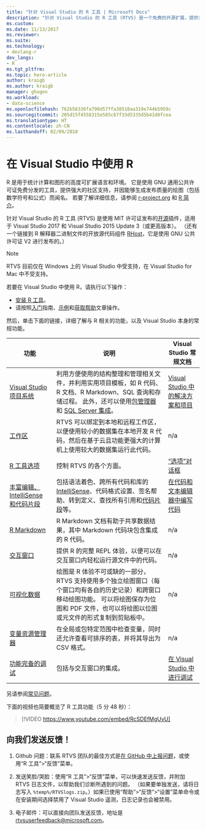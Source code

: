 ```yaml
---
title: "针对 Visual Studio 的 R 工具 | Microsoft Docs"
description: "针对 Visual Studio 的 R 工具 (RTVS) 是一个免费的开源扩展，提供多种语言功能，包括 IntelliSense、调试和远程工作区。"
ms.custom: 
ms.date: 11/13/2017
ms.reviewer: 
ms.suite: 
ms.technology:
- devlang-r
dev_langs:
- R
ms.tgt_pltfrm: 
ms.topic: hero-article
author: kraigb
ms.author: kraigb
manager: ghogen
ms.workload:
- data-science
ms.openlocfilehash: 762b56336fa790d57ffa38510aa319e744b5959c
ms.sourcegitcommit: 205d15f4558315e585c67f33d5335d5b41d0fcea
ms.translationtype: HT
ms.contentlocale: zh-CN
ms.lasthandoff: 02/09/2018
---
```

# <a name="working-with-r-in-visual-studio"></a>在 Visual Studio 中使用 R

R 是用于统计计算和图形的高度可扩展语言和环境。 它是使用 GNU 通用公共许可证免费分发的工具，提供强大的社区支持，并因能够生成发布质量的绘图（包括数学符号和公式）而闻名。 若要了解详细信息，请参阅 [r-project.org](https://www.r-project.org/about.html) 和 [R 简介](https://cran.r-project.org/doc/manuals/r-release/R-intro.html)。

针对 Visual Studio 的 R 工具 (RTVS) 是使用 MIT 许可证发布的[开源](https://github.com/microsoft/RTVS)插件，适用于 Visual Studio 2017 和 Visual Studio 2015 Update 3（或更高版本）。 （还有一个链接到 R 解释器二进制文件的开放源代码组件 [RHost](https://github.com/microsoft/R-Host)，它是使用 GNU 公共许可证 V2 进行发布的。）

> [!Note]
> RTVS 目前仅在 Windows 上的 Visual Studio 中受支持，在 Visual Studio for Mac 中不受支持。

若要在 Visual Studio 中使用 R，请执行以下操作：

- [安装 R 工具](installing-r-tools-for-visual-studio.md)。
- 请按照[入门](getting-started-with-r.md)指南、[示例](getting-started-samples.md)和[获取帮助](getting-started-help.md)文章操作。

然后，单击下面的链接，详细了解与 R 相关的功能，以及 Visual Studio 本身的常规功能。

| 功能 | 说明 | Visual Studio 常规文档 | 
| --- | --- | --- |
| [Visual Studio 项目系统](r-projects-in-visual-studio.md) | 利用方便使用的结构整理和管理相关文件，并利用实用项目模板，如 R 代码、R 文档、R Markdown、SQL 查询和存储过程。 此外，还可以使用[包管理器](r-package-manager-in-visual-studio.md)和 [SQL Server 集成](integrating-sql-server-with-r.md)。  | [Visual Studio 中的解决方案和项目](../ide/solutions-and-projects-in-visual-studio.md) |
| [工作区](r-workspaces-in-visual-studio.md) | RTVS 可以绑定到本地和远程工作区，以便使用较小的数据集在本地开发 R 代码，然后在基于云且功能更强大的计算机上使用较大的数据集运行此代码。 | n/a |
| [R 工具选项](options-for-r-tools-in-visual-studio.md) | 控制 RTVS 的各个方面。 | [“选项”对话框](../ide/reference/options-dialog-box-visual-studio.md) |
| [丰富编辑、IntelliSense 和代码片段](editing-r-code-in-visual-studio.md) | 包括语法着色、跨所有代码和库的 [IntelliSense](r-intellisense.md)、代码格式设置、签名帮助、转到定义、查找所有引用和[代码片段](code-snippets-for-r.md)等。 | [在代码和文本编辑器中编写代码](../ide/writing-code-in-the-code-and-text-editor.md) |
| [R Markdown](rmarkdown-with-r-in-visual-studio.md) | R Markdown 文档有助于共享数据结果，其中 Markdown 代码块包含集成的 R 代码。 | n/a |
| [交互窗口](interactive-repl-for-r-in-visual-studio.md) | 提供 R 的完整 REPL 体验，以便可以在交互窗口内轻松运行源文件中的代码。 | n/a |
| [可视化数据](visualizing-data-with-r-in-visual-studio.md) | 绘图是 R 体验不可或缺的一部分，RTVS 支持使用多个独立绘图窗口（每个窗口均有各自的历史记录）和跨窗口移动绘图功能。 可以将绘图保存为位图和 PDF 文件，也可以将绘图以位图或元文件的形式复制到剪贴板中。  | n/a |
| [变量资源管理器](variable-explorer.md) | 在全局或包特定范围中检查变量，同时还允许查看可排序的表，并将其导出为 CSV 格式。 | n/a |
| [功能完备的调试](debugging-r-in-visual-studio.md) | 包括与交互窗口的集成。 | [在 Visual Studio 中进行调试](../debugger/debugging-in-visual-studio.md) |

另请参阅[常见问题](faq.md)。

下面的视频也简要概览了 R 工具功能（5 分 48 秒）：

> [!VIDEO https://www.youtube.com/embed/RcSDEfMgUvU]

## <a name="send-us-your-feedback"></a>向我们发送反馈！

1. Github 问题：联系 RTVS 团队的最佳方式是[在 GitHub 中上报问题](https://github.com/Microsoft/RTVS/issues)，或使用“R 工具”>“反馈”菜单。

1. 发送笑脸/哭脸：使用“R 工具”>“反馈”菜单，可以快速发送反馈，并附加 RTVS 日志文件，以帮助我们诊断所遇到的问题。 （如果要单独发送，请将日志写入 `%temp%/RTVSlogs.zip`。）如果已使用“帮助”>“反馈”>“设置”菜单命令或在安装期间选择禁用了 Visual Studio 遥测，日志记录也会被禁用。

1. 电子邮件：可以直接向团队发送反馈，地址是 rtvsuserfeedback@microsoft.com。
